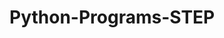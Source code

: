 # Python-Programs-STEP
       
  
              
                
               
                          
   
